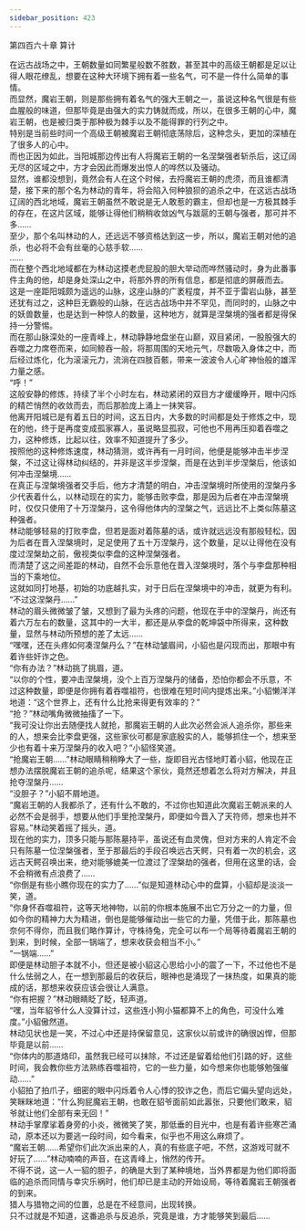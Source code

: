 ```yaml
---
sidebar_position: 423
---
```

 第四百六十章 算计


在远古战场之中，王朝数量如同繁星般数不胜数，甚至其中的高级王朝都是足以让得人眼花缭乱，想要在这种大环境下拥有着一些名气，可不是一件什么简单的事情。  
而显然，魔岩王朝，则是那些拥有着名气的强大王朝之一，虽说这种名气很是有些血腥般的味道，但那毕竟是由强大的实力铸就而成，所以，在很多王朝的心中，魔岩王朝，也是被归类于那种极为棘手以及不能得罪的行列之中。  
特别是当前些时间一个高级王朝被魔岩王朝彻底荡除后，这种念头，更加的深植在了很多人的心中。  
而也正因为如此，当阳城那边传出有人将魔岩王朝的一名涅槃强者斩杀后，这辽阔无尽的区域之中，方才会因此而爆发出惊人的哗然以及骚动。  
显然，谁都没想到，竟然会有人在这个时候，去捋魔岩王朝的虎须，而且谁都清楚，接下来的那个名为林动的青年，将会陷入何种狼狈的追杀之中，在这远古战场辽阔的西北地域，魔岩王朝虽然不敢说是无人敢惹的霸主，但却也是一方极其棘手的存在，在这片区域，能够让得他们稍稍收敛凶气与跋扈的王朝与强者，那可并不多……  
至少，那个名叫林动的人，还远远不够资格达到这一步，所以，魔岩王朝对他的追杀，也必将不会有丝毫的心慈手软……  
……  
而在整个西北地域都在为林动这摸老虎屁股的胆大举动而哗然骚动时，身为此番事件主角的他，却是身处深山之中，将那外界的所有信息，都是彻底的屏蔽而去。  
这是一座距阳城颇为遥远的山脉，这座山脉的广袤程度，并不亚于雷岩山脉，甚至还犹有过之，这种巨无霸般的山脉，在远古战场中并不罕见，而同时的，山脉之中的妖兽数量，也是达到一种惊人的数量，这种地方，就算是涅槃境的强者都是得保持一分警惕。  
而在那山脉深处的一座青峰上，林动静静地盘坐在山巅，双目紧闭，一股股强大的吞噬之力席卷而来，如同鲸吞一般，将那周围的天地元气，尽数吸入身体之中，而后经过炼化，化为滚滚元力，流淌在四肢百骸，带来一波波令人心旷神怡般的雄浑力量之感。  
“呼！”  
这般安静的修炼，持续了半个小时左右，林动紧闭的双目方才缓缓睁开，眼中闪烁的精芒悄然的收敛而去，而后那脸庞上涌上一抹笑容。  
他离开阳城已是有着五日的时间，这五日内，大多数的时间都是处于修炼之中，现在的他，终于是再度变成孤家寡人，虽说略显孤寂，可他也不用再压抑着吞噬之力，这种修炼，比起以往，效率不知道提升了多少。  
按照他的这种修炼速度，林动猜测，或许再有一月时间，他便是能够冲击半步涅槃，不过这让得林动纠结的，并非是这半步涅槃，而是在达到半步涅槃后，他该如何冲击涅槃境……  
在真正与涅槃境强者交手后，他方才清楚的明白，冲击涅槃境时所使用的涅槃丹多少代表着什么，以林动现在的实力，能够击败李盘，那是因为后者在冲击涅槃境时，仅仅只使用了十万涅槃丹，这令得他体内的涅槃之气，远远比不上类似陈墓这种强者。  
林动能够轻易的打败李盘，但若是面对着陈墓的话，或许就远远没有那般轻松，因为后者在晋入涅槃境时，足足使用了五十万涅槃丹，这个数量，足以让得他在没有度过涅槃劫之前，傲视类似李盘的这种涅槃强者。  
而清楚了这之间差距的林动，自然不会乐意他在晋入涅槃境时，落个与李盘那种相当的下乘地位。  
这就如同打地基，初始的功底越扎实，对于日后在涅槃境中的冲击，就更为有利。  
“不过这涅槃丹……”  
林动的眉头微微皱了皱，又想到了最为头疼的问题，他现在手中的涅槃丹，尚还有着六万左右的数量，这其中的一大半，都还是从李盘的乾坤袋中所得来，这种数量，显然与林动所预想的差了太远……  
“嘿嘿，还在头疼如何凑涅槃丹么？”在林动皱眉间，小貂也是闪现而出，那眼中有着许些奸诈之色。  
“你有办法？”林动挑了挑眉，道。  
“以你的个性，要冲击涅槃境，没个上百万涅槃丹的储备，恐怕你都会不乐意，不过这种数量，即便是你拥有着吞噬祖符，也很难在短时间内提炼出来。”小貂懒洋洋地道：“这个世界上，还有什么比抢来得更有效率的？”  
“抢？”林动嘴角微微抽搐了一下。  
“我可没让你出去随便找人就抢，那魔岩王朝的人此次必然会派人追杀你，那些来的人，想来会比李盘更强，这些家伙可都是家底殷实的人，能够抓住一个，想来至少也有着十来万涅槃丹的收入吧？”小貂怪笑道。  
“抢魔岩王朝……”林动眼睛稍稍睁大了一些，旋即目光古怪地盯着小貂，他现在正想办法摆脱魔岩王朝的追杀呢，结果这个家伙，竟然还想着怎么将对方解决，并且抢夺涅槃丹……  
“没胆子？”小貂不屑地道。  
“魔岩王朝的人我都杀了，还有什么不敢的，不过你也知道此次魔岩王朝派来的人必然不会是弱手，想要从他们手里抢涅槃丹，即便如今晋入了天符师，想来也并不容易。”林动笑着摇了摇头，道。  
现在他的实力，顶多只能与那陈墓持平，虽说还有血灵傀，但对方来的人肯定不会只有陈墓一位涅槃强者，至于那最后的手段召唤远古天鳄，只有着一次的机会，这远古天鳄召唤出来，绝对能够媲美一位渡过了涅槃劫的强者，但用在这里的话，会不会稍微有点浪费了……  
“你倒是有些小瞧你现在的实力了……”似是知道林动心中的盘算，小貂却是淡淡一笑，道。  
“你身怀吞噬祖符，这等天地神物，以前的你根本施展不出它万分之一的力量，但如今你的精神力大为精进，倒也是能够催动出一些它的力量，凭借于此，那陈墓也奈何不得你，而且我们略作算计，守株待兔，完全可以布一个局等待着魔岩王朝的到来，到时候，全部一锅端了，想来收获会相当不小。”  
“一锅端……”  
即便是林动胆子本就不小，但还是被小貂这心思给小小的震了一下，不过他也不是什么怯弱之人，在一想到那最后的收获后，眼神也是涌现了一抹热度，如果真的能成的话，那想来收获应该会很让人满意。  
“你有把握？”林动眼睛眨了眨，轻声道。  
“嘿，当年貂爷什么人没算计过，这些连小狗小猫都算不上的角色，可没什么难度。”小貂傲然道。  
林动见状也是一笑，不过心中还是持保留意见，这家伙以前或许的确很凶悍，但那毕竟是以前……  
“你体内的那道烙印，虽然我已经可以抹除，不过还是留着给他们引路的好，这些时间，我会教你些方法熟练吞噬祖符，它的一些力量，如今想来你也能够勉强催动……”  
小貂拍了拍爪子，细密的眼中闪烁着令人心悸的狡诈之色，而后它偏头望向远处，笑眯眯地道：“什么狗屁魔岩王朝，也敢在貂爷面前如此嚣张，只要他们敢来，貂爷就让他们全部有来无回！”  
林动手掌摩挲着身旁的小炎，微微笑了笑，那低垂的目光中，也是有着许些寒芒涌动，原本还以为要逃一段时间，如今看来，似乎也不用这么麻烦了。  
“魔岩王朝……希望你们此次派出来的人，真的有些底子吧，不然，这游戏可就不好玩了……”林动喃喃的声音，在这青峰上，悄然的传开。  
不得不说，这一人一貂的胆子，的确是大到了某种境地，当外界都是为他们即将面临的追杀而同情与幸灾乐祸时，他们却已是主动的开始设局，等待着魔岩王朝强者的到来。  
猎人与猎物之间的位置，总是在不经意间，出现转换。  
只不过就是不知道，这番追杀与反追杀，究竟是谁，方才能够笑到最后……  
  
  
